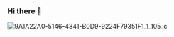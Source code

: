 ### Hi there 👋

<!--
**ginamarie14/ginamarie14** is a ✨ _special_ ✨ repository because its `README.md` (this file) appears on your GitHub profile.

Here are some ideas to get you started:

- 🔭 I’m currently working on ...
- 🌱 I’m currently learning ...
- 👯 I’m looking to collaborate on ...
- 🤔 I’m looking for help with ...
- 💬 Ask me about ...
- 📫 How to reach me: ...
- 😄 Pronouns: ...
- ⚡ Fun fact: ...
-->

![9A1A22A0-5146-4841-B0D9-9224F79351F1_1_105_c](https://user-images.githubusercontent.com/44861723/202522324-12e5ee37-9155-46b1-91a9-7e767321a351.jpeg)
